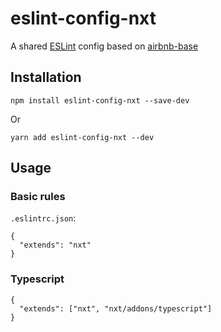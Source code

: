 # eslint-config-nxt

A shared [ESLint](https://eslint.org/) config based on [airbnb-base](https://www.npmjs.com/package/eslint-config-airbnb-base)


## Installation

```
npm install eslint-config-nxt --save-dev
```
Or
```
yarn add eslint-config-nxt --dev
```

## Usage

### Basic rules
```.eslintrc.json```:
```
{
  "extends": "nxt"
}
```

### Typescript
```
{
  "extends": ["nxt", "nxt/addons/typescript"]
}
```